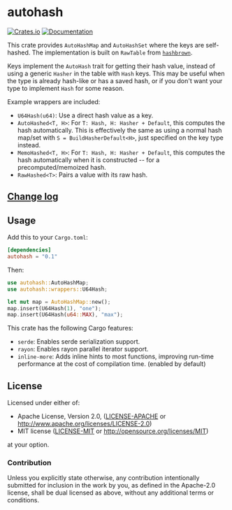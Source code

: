 autohash
=========

<!-- [![Build Status](https://travis-ci.com/cuviper/autohash.svg?branch=master)](https://travis-ci.com/cuviper/autohash) -->
[![Crates.io](https://img.shields.io/crates/v/autohash.svg)](https://crates.io/crates/autohash)
[![Documentation](https://docs.rs/autohash/badge.svg)](https://docs.rs/autohash)

This crate provides `AutoHashMap` and `AutoHashSet` where the keys are
self-hashed. The implementation is built on `RawTable` from [`hashbrown`].

Keys implement the `AutoHash` trait for getting their hash value, instead of
using a generic `Hasher` in the table with `Hash` keys. This may be useful when
the type is already hash-like or has a saved hash, or if you don't want your
type to implement `Hash` for some reason.

Example wrappers are included:

- `U64Hash(u64)`: Use a direct hash value as a key.
- `AutoHashed<T, H>`: For `T: Hash, H: Hasher + Default`, this computes the hash
  automatically. This is effectively the same as using a normal hash map/set
  with `S = BuildHasherDefault<H>`, just specified on the key type instead.
- `MemoHashed<T, H>`: For `T: Hash, H: Hasher + Default`, this computes the hash
  automatically when it is constructed -- for a precomputed/memoized hash.
- `RawHashed<T>`: Pairs a value with its raw hash.

[`hashbrown`]: https://crates.io/crates/hashbrown

## [Change log](CHANGELOG.md)

## Usage

Add this to your `Cargo.toml`:

```toml
[dependencies]
autohash = "0.1"
```

Then:

```rust
use autohash::AutoHashMap;
use autohash::wrappers::U64Hash;

let mut map = AutoHashMap::new();
map.insert(U64Hash(1), "one");
map.insert(U64Hash(u64::MAX), "max");
```

This crate has the following Cargo features:

- `serde`: Enables serde serialization support.
- `rayon`: Enables rayon parallel iterator support.
- `inline-more`: Adds inline hints to most functions, improving run-time performance at the cost
  of compilation time. (enabled by default)

## License

Licensed under either of:

 * Apache License, Version 2.0, ([LICENSE-APACHE](LICENSE-APACHE) or http://www.apache.org/licenses/LICENSE-2.0)
 * MIT license ([LICENSE-MIT](LICENSE-MIT) or http://opensource.org/licenses/MIT)

at your option.

### Contribution

Unless you explicitly state otherwise, any contribution intentionally submitted
for inclusion in the work by you, as defined in the Apache-2.0 license, shall be dual licensed as above, without any
additional terms or conditions.
